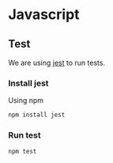 # Javascript

## Test

We are using [jest](https://jestjs.io/en/) to run tests.

### Install jest

Using npm

```bash
npm install jest
```

### Run test

```bash
npm test
```
